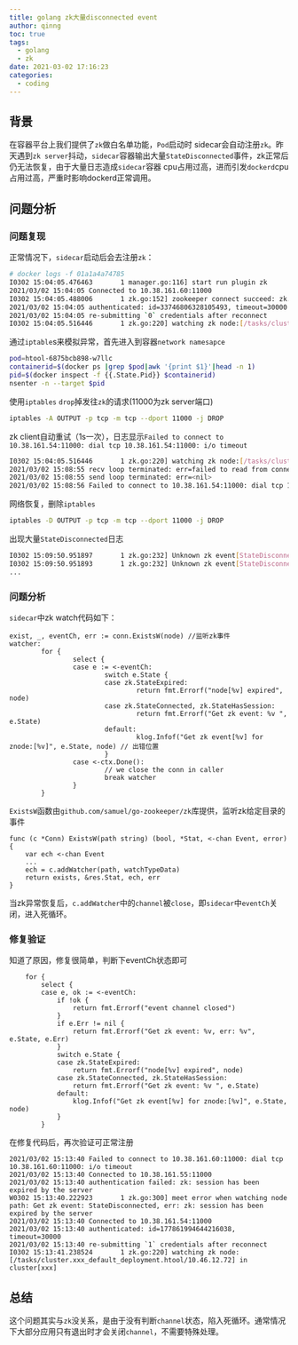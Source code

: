```yaml
---
title: golang zk大量disconnected event
author: qinng
toc: true
tags:
  - golang
  - zk
date: 2021-03-02 17:16:23
categories:
  - coding
---
```


## 背景
在容器平台上我们提供了`zk`做白名单功能，`Pod`启动时 sidecar会自动注册`zk`。昨天遇到`zk server`抖动，`sidecar`容器输出大量`StateDisconnected`事件，zk正常后仍无法恢复，由于大量日志造成`sidecar`容器 cpu占用过高，进而引发`dockerd`cpu占用过高，严重时影响dockerd正常调用。

## 问题分析
### 问题复现
正常情况下，`sidecar`启动后会去注册`zk`：
```bash
# docker logs -f 01a1a4a74785
I0302 15:04:05.476463       1 manager.go:116] start run plugin zk
2021/03/02 15:04:05 Connected to 10.38.161.60:11000
I0302 15:04:05.488006       1 zk.go:152] zookeeper connect succeed: zk.srv:11000
2021/03/02 15:04:05 authenticated: id=33746806328105493, timeout=30000
2021/03/02 15:04:05 re-submitting `0` credentials after reconnect
I0302 15:04:05.516446       1 zk.go:220] watching zk node:[/tasks/cluster.xxx_default_deployment.htool/10.46.12.72] in cluster[xxx] #注册成功，开始watch
```

通过`iptable`s来模拟异常，首先进入到容器`network namesapce`
```bash
pod=htool-6875bcb898-w7llc
containerid=$(docker ps |grep $pod|awk '{print $1}'|head -n 1)
pid=$(docker inspect -f {{.State.Pid}} $containerid)
nsenter -n --target $pid
```

使用`iptables` `drop`掉发往`zk`的请求(11000为zk server端口)
```bash
iptables -A OUTPUT -p tcp -m tcp --dport 11000 -j DROP
```

zk client自动重试（1s一次），日志显示`Failed to connect to 10.38.161.54:11000: dial tcp 10.38.161.54:11000: i/o timeout`
```bash
I0302 15:04:05.516446       1 zk.go:220] watching zk node:[/tasks/cluster.xxx_default_deployment.htool/10.46.12.72] in cluster[xxx]
2021/03/02 15:08:55 recv loop terminated: err=failed to read from connection: read tcp 10.46.12.72:36884->10.38.161.60:11000: i/o timeout
2021/03/02 15:08:55 send loop terminated: err=<nil>
2021/03/02 15:08:56 Failed to connect to 10.38.161.54:11000: dial tcp 10.38.161.54:11000: i/o timeout
```

网络恢复，删除`iptables`
```bash
iptables -D OUTPUT -p tcp -m tcp --dport 11000 -j DROP
```

出现大量`StateDisconnected`日志
```bash
I0302 15:09:50.951897       1 zk.go:232] Unknown zk event[StateDisconnected] for znode:[/tasks/cluster.xxx_default_deployment.htool/10.46.12.72]
I0302 15:09:50.951893       1 zk.go:232] Unknown zk event[StateDisconnected] for znode:[/tasks/cluster.xxx_default_deployment.htool/10.46.12.72]
...
```

### 问题分析
`sidecar`中zk watch代码如下：
```golang
exist, _, eventCh, err := conn.ExistsW(node) //监听zk事件
watcher:
        for {
                select {
                case e := <-eventCh:
                        switch e.State {
                        case zk.StateExpired:
                                return fmt.Errorf("node[%v] expired", node)
                        case zk.StateConnected, zk.StateHasSession:
                                return fmt.Errorf("Get zk event: %v ", e.State)
                        default:
                                klog.Infof("Get zk event[%v] for znode:[%v]", e.State, node) // 出错位置
                        }
                case <-ctx.Done():
                        // we close the conn in caller
                        break watcher
                }
        }
```

`ExistsW`函数由`github.com/samuel/go-zookeeper/zk`库提供，监听zk给定目录的事件
```golang
func (c *Conn) ExistsW(path string) (bool, *Stat, <-chan Event, error) {
    var ech <-chan Event
    ...
    ech = c.addWatcher(path, watchTypeData)
    return exists, &res.Stat, ech, err
}
```

当zk异常恢复后，`c.addWatcher`中的`channel`被`close`，即`sidecar`中`eventCh`关闭，进入死循环。

### 修复验证
知道了原因，修复很简单，判断下eventCh状态即可
```golang
    for {
        select {
        case e, ok := <-eventCh:
            if !ok {
                return fmt.Errorf("event channel closed")
            }
            if e.Err != nil {
                return fmt.Errorf("Get zk event: %v, err: %v", e.State, e.Err)
            }
            switch e.State {
            case zk.StateExpired:
                return fmt.Errorf("node[%v] expired", node)
            case zk.StateConnected, zk.StateHasSession:
                return fmt.Errorf("Get zk event: %v ", e.State)
            default:
                klog.Infof("Get zk event[%v] for znode:[%v]", e.State, node)
            }
        }
```

在修复代码后，再次验证可正常注册
```golang
2021/03/02 15:13:40 Failed to connect to 10.38.161.60:11000: dial tcp 10.38.161.60:11000: i/o timeout
2021/03/02 15:13:40 Connected to 10.38.161.55:11000
2021/03/02 15:13:40 authentication failed: zk: session has been expired by the server
W0302 15:13:40.222923       1 zk.go:300] meet error when watching node path: Get zk event: StateDisconnected, err: zk: session has been expired by the server
2021/03/02 15:13:40 Connected to 10.38.161.54:11000
2021/03/02 15:13:40 authenticated: id=177861994644216038, timeout=30000
2021/03/02 15:13:40 re-submitting `1` credentials after reconnect
I0302 15:13:41.238524       1 zk.go:220] watching zk node:[/tasks/cluster.xxx_default_deployment.htool/10.46.12.72] in cluster[xxx]
```

## 总结
这个问题其实与`zk`没关系，是由于没有判断`channel`状态，陷入死循环。通常情况下大部分应用只有退出时才会关闭`channel`，不需要特殊处理。
